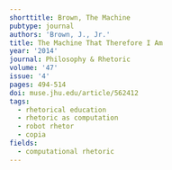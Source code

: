 ```yaml
---
shorttitle: Brown, The Machine
pubtype: journal
authors: 'Brown, J., Jr.'
title: The Machine That Therefore I Am
year: '2014'
journal: Philosophy & Rhetoric
volume: '47'
issue: '4'
pages: 494-514
doi: muse.jhu.edu/article/562412
tags:
  - rhetorical education
  - rhetoric as computation
  - robot rhetor
  - copia
fields:
  - computational rhetoric
---
```


